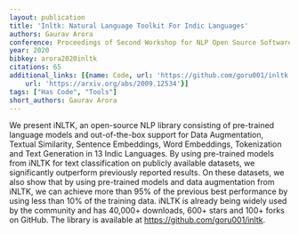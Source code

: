 ```yaml
---
layout: publication
title: 'Inltk: Natural Language Toolkit For Indic Languages'
authors: Gaurav Arora
conference: Proceedings of Second Workshop for NLP Open Source Software (NLP-OSS)
year: 2020
bibkey: arora2020inltk
citations: 65
additional_links: [{name: Code, url: 'https://github.com/goru001/inltk'}, {name: Paper,
    url: 'https://arxiv.org/abs/2009.12534'}]
tags: ["Has Code", "Tools"]
short_authors: Gaurav Arora
---
```

We present iNLTK, an open-source NLP library consisting of pre-trained
language models and out-of-the-box support for Data Augmentation, Textual
Similarity, Sentence Embeddings, Word Embeddings, Tokenization and Text
Generation in 13 Indic Languages. By using pre-trained models from iNLTK for
text classification on publicly available datasets, we significantly outperform
previously reported results. On these datasets, we also show that by using
pre-trained models and data augmentation from iNLTK, we can achieve more than
95% of the previous best performance by using less than 10% of the training
data. iNLTK is already being widely used by the community and has 40,000+
downloads, 600+ stars and 100+ forks on GitHub. The library is available at
https://github.com/goru001/inltk.